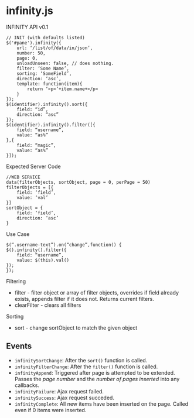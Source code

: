 ﻿infinity.js
===========

INFINITY API v0.1

    // INIT (with defaults listed)
    $('#pane').infinity({
    	url: ‘/list/of/data/in/json’,
    	number: 50,
    	page: 0,
    	unloadUnseen: false, // does nothing.
    	filter: ‘Some Name’,
    	sorting: ‘SomeField’,
    	direction: ‘asc’,
    	template: function(item){
    		return ‘<p>’+item.name+</p>
    	}
    });
    $(identifier).infinity().sort({
    	field: “id”,
    	direction: “asc”
    });
    $(identifier).infinity().filter([{
    	field: “username”,
    	value: “as%”
    },{
    	field: “magic”,
    	value: “as%”
    }]);
    
Expected Server Code

    //WEB SERVICE
    data(filterObjects, sortObject, page = 0, perPage = 50)
    filterObjects = [{
    	field: ‘field’,
    	value: ‘val’
    }]
    sortObject = {
    	field: ‘field’,
    	direction: ‘asc’
    }

Use Case

    $(“.username-text”).on(“change”,function() {
    $().infinity().filter({
    	field: “username”,
    	value: $(this).val()
    });
    });

Filtering
- filter - filter object or array of filter objects, overrides if field already exists, appends filter if it does not. Returns current filters.
- clearFilter - clears all filters

Sorting
- sort - change sortObject to match the given object

## Events

- `infinitySortChange`: After the `sort()` function is called.
- `infinityFilterChange`: After the `filter()` function is called.
- `infinityAppend`: Triggered after page is attempted to be extended. Passes the _page number_ and the _number of pages inserted_ into any callbacks.
- `infinityFailure`: Ajax request failed.
- `infinitySuccess`: Ajax request succeded.
- `infinityComplete`: All new items have been inserted on the page. Called even if 0 items were inserted.